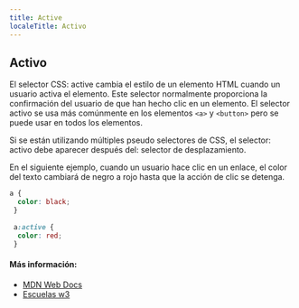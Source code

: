 ```yaml
---
title: Active
localeTitle: Activo
---
```

## Activo

El selector CSS: active cambia el estilo de un elemento HTML cuando un usuario activa el elemento. Este selector normalmente proporciona la confirmación del usuario de que han hecho clic en un elemento. El selector activo se usa más comúnmente en los elementos `<a>` y `<button>` pero se puede usar en todos los elementos.

Si se están utilizando múltiples pseudo selectores de CSS, el selector: activo debe aparecer después del: selector de desplazamiento.

En el siguiente ejemplo, cuando un usuario hace clic en un enlace, el color del texto cambiará de negro a rojo hasta que la acción de clic se detenga.

```css
a { 
  color: black; 
 } 
 
 a:active { 
  color: red; 
 } 
```

#### Más información:

*   [MDN Web Docs](https://developer.mozilla.org/en-US/docs/Web/CSS/:active)
*   [Escuelas w3](https://www.w3schools.com/cssref/sel_active.asp)